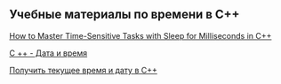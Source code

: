 ## Учебные материалы по времени в C++

[How to Master Time-Sensitive Tasks with Sleep for Milliseconds in C++](https://thelinuxcode.com/sleep-for-milliseconds-cpp/)

[C ++ - Дата и время](https://unetway.com/tutorial/c-data-i-vrema)

[Получить текущее время и дату в C++](https://www.techiedelight.com/ru/get-current-time-and-date-in-cpp/)